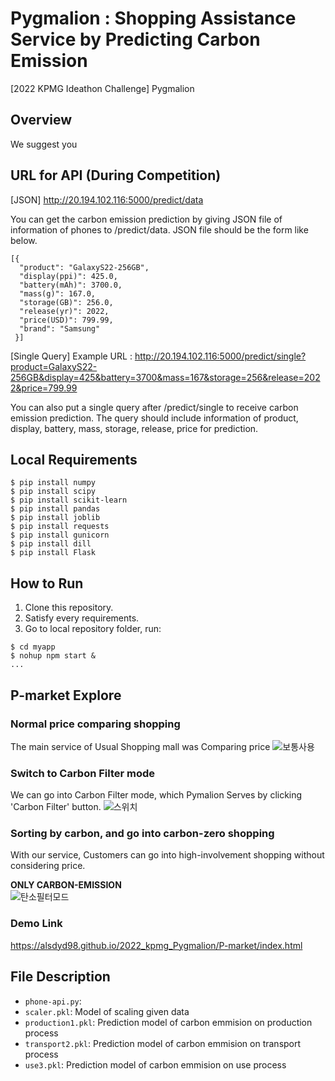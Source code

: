 # Pygmalion : Shopping Assistance Service by Predicting Carbon Emission

[2022 KPMG Ideathon Challenge] Pygmalion

## Overview
We suggest you 

## URL for API (During Competition)

[JSON]
http://20.194.102.116:5000/predict/data

You can get the carbon emission prediction by giving JSON file of information of phones to /predict/data.
JSON file should be the form like below.
  ```shell
  [{
    "product": "GalaxyS22-256GB",
    "display(ppi)": 425.0,
    "battery(mAh)": 3700.0,
    "mass(g)": 167.0,
    "storage(GB)": 256.0,
    "release(yr)": 2022,
    "price(USD)": 799.99,
    "brand": "Samsung"
   }]
   ```
  
[Single Query] 
Example URL : http://20.194.102.116:5000/predict/single?product=GalaxyS22-256GB&display=425&battery=3700&mass=167&storage=256&release=2022&price=799.99

You can also put a single query after /predict/single to receive carbon emission prediction.
The query should include information of product, display, battery, mass, storage, release, price for prediction.

## Local Requirements
  ```shell
  $ pip install numpy
  $ pip install scipy
  $ pip install scikit-learn
  $ pip install pandas
  $ pip install joblib
  $ pip install requests
  $ pip install gunicorn
  $ pip install dill
  $ pip install Flask
  ```
  
## How to Run
1. Clone this repository.
2. Satisfy every requirements.
3. Go to local repository folder, run:
  ```shell
  $ cd myapp
  $ nohup npm start &
  ...
  ```
 
## P-market Explore
### Normal price comparing shopping
The main service of Usual Shopping mall was Comparing price 
![보통사용](https://user-images.githubusercontent.com/80660346/154839034-cbbb795d-a538-4ef8-96b9-9f26ae5c8a2c.gif)
### Switch to Carbon Filter mode
We can go into Carbon Filter mode, which Pymalion Serves by clicking 'Carbon Filter' button.
![스위치](https://user-images.githubusercontent.com/80660346/154839039-722ff9a2-27fe-4f0d-bf6e-d859329ebc98.gif)
### Sorting by carbon, and go into carbon-zero shopping
With our service, Customers can go into high-involvement shopping without considering price.

<strong> ONLY CARBON-EMISSION </strong><br>
![탄소필터모드](https://user-images.githubusercontent.com/80660346/154839070-6cee7228-f901-4253-a327-c5023dcb04d0.gif)
### Demo Link
https://alsdyd98.github.io/2022_kpmg_Pygmalion/P-market/index.html

## File Description
- `phone-api.py`: 
- `scaler.pkl`: Model of scaling given data
- `production1.pkl`: Prediction model of carbon emmision on production process
- `transport2.pkl`: Prediction model of carbon emmision on transport process
- `use3.pkl`: Prediction model of carbon emmision on use process
